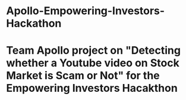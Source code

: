 # Apollo-Empowering-Investors-Hackathon

# Team Apollo project on "Detecting whether a Youtube video on Stock Market is Scam or Not" for the Empowering Investors Hacakthon
